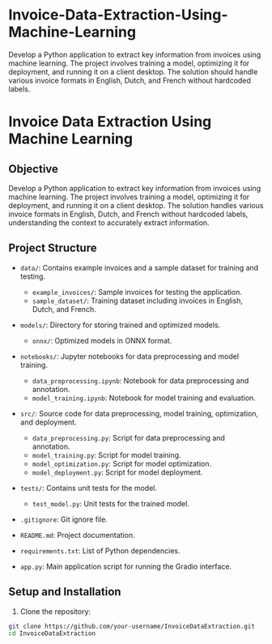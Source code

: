 # Invoice-Data-Extraction-Using-Machine-Learning
Develop a Python application to extract key information from invoices using machine learning. The project involves training a model, optimizing it for deployment, and running it on a client desktop. The solution should handle various invoice formats in English, Dutch, and French without hardcoded labels.

# Invoice Data Extraction Using Machine Learning

## Objective

Develop a Python application to extract key information from invoices using machine learning. The project involves training a model, optimizing it for deployment, and running it on a client desktop. The solution handles various invoice formats in English, Dutch, and French without hardcoded labels, understanding the context to accurately extract information.

## Project Structure

- `data/`: Contains example invoices and a sample dataset for training and testing.
  - `example_invoices/`: Sample invoices for testing the application.
  - `sample_dataset/`: Training dataset including invoices in English, Dutch, and French.

- `models/`: Directory for storing trained and optimized models.
  - `onnx/`: Optimized models in ONNX format.

- `notebooks/`: Jupyter notebooks for data preprocessing and model training.
  - `data_preprocessing.ipynb`: Notebook for data preprocessing and annotation.
  - `model_training.ipynb`: Notebook for model training and evaluation.

- `src/`: Source code for data preprocessing, model training, optimization, and deployment.
  - `data_preprocessing.py`: Script for data preprocessing and annotation.
  - `model_training.py`: Script for model training.
  - `model_optimization.py`: Script for model optimization.
  - `model_deployment.py`: Script for model deployment.

- `tests/`: Contains unit tests for the model.
  - `test_model.py`: Unit tests for the trained model.

- `.gitignore`: Git ignore file.
- `README.md`: Project documentation.
- `requirements.txt`: List of Python dependencies.
- `app.py`: Main application script for running the Gradio interface.

## Setup and Installation

1. Clone the repository:

```bash
git clone https://github.com/your-username/InvoiceDataExtraction.git
cd InvoiceDataExtraction

